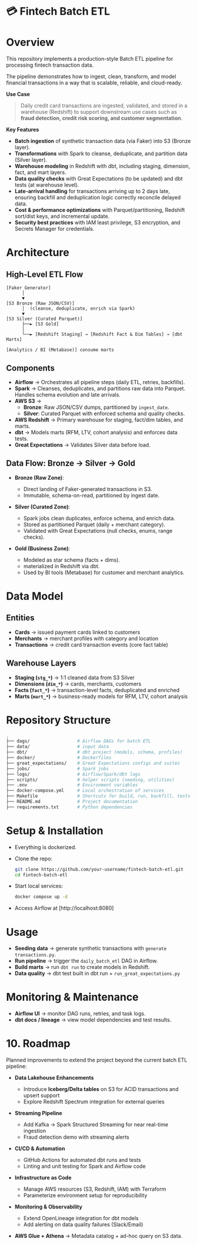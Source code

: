 # 💳 Fintech Batch ETL

# Overview
This repository implements a production-style Batch ETL pipeline for processing fintech transaction data.

The pipeline demonstrates how to ingest, clean, transform, and model financial transactions in a way that is scalable, reliable, and cloud-ready.

**Use Case**

> Daily credit card transactions are ingested, validated, and stored in a warehouse (Redshift) to support downstream use cases such as **fraud detection, credit risk scoring, and customer segmentation**.

**Key Features**

* **Batch ingestion** of synthetic transaction data (via Faker) into S3 (Bronze layer).
* **Transformations** with Spark to cleanse, deduplicate, and partition data (Silver layer).
* **Warehouse modeling** in Redshift with dbt, including staging, dimension, fact, and mart layers.
* **Data quality checks** with Great Expectations (to be updated) and dbt tests (at warehouse level).
* **Late-arrival handling** for transactions arriving up to 2 days late, ensuring backfill and deduplication logic correctly reconcile delayed data.
* **Cost & performance optimizations** with Parquet/partitioning, Redshift sort/dist keys, and incremental update.
* **Security best practices** with IAM least privilege, S3 encryption, and Secrets Manager for credentials.

# Architecture

## High-Level ETL Flow

```
[Faker Generator] 
      │
      ▼
[S3 Bronze (Raw JSON/CSV)]
      │  (cleanse, deduplicate, enrich via Spark)
      ▼
[S3 Silver (Curated Parquet)]
      ├──► [S3 Gold]
      │
      └──► [Redshift Staging] → [Redshift Fact & Dim Tables] → [dbt Marts]
      
[Analytics / BI (Metabase)] consume marts
```

## Components

* **Airflow** → Orchestrates all pipeline steps (daily ETL, retries, backfills).
* **Spark** → Cleanses, deduplicates, and partitions raw data into Parquet. Handles schema evolution and late arrivals.
* **AWS S3** →
  * **Bronze**: Raw JSON/CSV dumps, partitioned by `ingest_date`.
  * **Silver**: Curated Parquet with enforced schema and quality checks.
* **AWS Redshift** → Primary warehouse for staging, fact/dim tables, and marts.
* **dbt** → Models marts (RFM, LTV, cohort analysis) and enforces data tests.
* **Great Expectations** → Validates Silver data before load.

## Data Flow: Bronze → Silver → Gold

* **Bronze (Raw Zone)**:

  * Direct landing of Faker-generated transactions in S3.
  * Immutable, schema-on-read, partitioned by ingest date.

* **Silver (Curated Zone)**:

  * Spark jobs clean duplicates, enforce schema, and enrich data.
  * Stored as partitioned Parquet (daily + merchant category).
  * Validated with Great Expectations (null checks, enums, range checks).

* **Gold (Business Zone)**:

  * Modeled as star schema (facts + dims).
  * materialized in Redshift via dbt.
  * Used by BI tools (Metabase) for customer and merchant analytics.


# Data Model

## Entities

* **Cards** → issued payment cards linked to customers
* **Merchants** → merchant profiles with category and location
* **Transactions** → credit card transaction events (core fact table)

## Warehouse Layers

* **Staging (`stg_*`)** → 1:1 cleaned data from S3 Silver
* **Dimensions (`dim_*`)** → cards, merchants, customers
* **Facts (`fact_*`)** → transaction-level facts, deduplicated and enriched
* **Marts (`mart_*`)** → business-ready models for RFM, LTV, cohort analysis

# Repository Structure
```bash
.
├── dags/                  # Airflow DAGs for batch ETL
├── data/                  # input data
├── dbt/                   # dbt project (models, schema, profiles)
├── docker/                # Dockerfiles 
├── great_expectations/    # Great Expectations configs and suites
├── jobs/                  # Spark jobs
├── logs/                  # Airflow/Spark/dbt logs
├── scripts/               # helper scripts (seeding, utilities)
├── .env                   # Environment variables
├── docker-compose.yml     # Local orchestration of services
├── Makefile               # Shortcuts for build, run, backfill, tests
├── README.md              # Project documentation
├── requirements.txt       # Python dependencies
```

# Setup & Installation

  * Everything is dockerized.
  * Clone the repo:

    ```bash
    git clone https://github.com/your-username/fintech-batch-etl.git
    cd fintech-batch-etl
    ```

  * Start local services:

    ```bash
    docker compose up -d
    ```

  * Access Airflow at [http://localhost:8080]


# Usage

* **Seeding data** → generate synthetic transactions with `generate transactions.py`.
* **Run pipeline** → trigger the `daily_batch_etl` DAG in Airflow.
* **Build marts** → run `dbt run` to create models in Redshift.
* **Data quality** → dbt test built in dbt run + `run_great_expectations.py`

# Monitoring & Maintenance

* **Airflow UI** → monitor DAG runs, retries, and task logs.
* **dbt docs / lineage** → view model dependencies and test results.

# 10. Roadmap

Planned improvements to extend the project beyond the current batch ETL pipeline:

* **Data Lakehouse Enhancements**

  * Introduce **Iceberg/Delta tables** on S3 for ACID transactions and upsert support
  * Explore Redshift Spectrum integration for external queries

* **Streaming Pipeline**

  * Add Kafka → Spark Structured Streaming for near real-time ingestion
  * Fraud detection demo with streaming alerts

* **CI/CD & Automation**

  * GitHub Actions for automated dbt runs and tests
  * Linting and unit testing for Spark and Airflow code

* **Infrastructure as Code**

  * Manage AWS resources (S3, Redshift, IAM) with Terraform
  * Parameterize environment setup for reproducibility

* **Monitoring & Observability**

  * Extend OpenLineage integration for dbt models
  * Add alerting on data quality failures (Slack/Email)

* **AWS Glue + Athena** → Metadata catalog + ad-hoc query on S3 data.